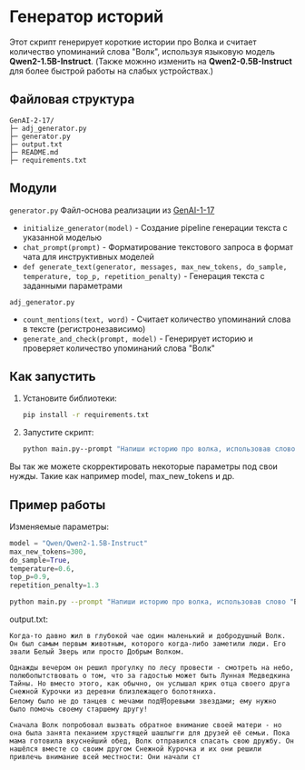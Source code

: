 # Генератор историй

Этот скрипт генерирует короткие истории про Волка и считает количество упоминаний слова "Волк", используя языковую модель **Qwen2-1.5B-Instruct**. (Также можнно изменить на **Qwen2-0.5B-Instruct** для более быстрой работы на слабых устройствах.)

## Файловая структура
```
GenAI-2-17/
├─ adj_generator.py
├─ generator.py
├─ output.txt
├─ README.md
├─ requirements.txt
```

## Модули
```generator.py```
Файл-основа реализации из [GenAI-1-17](https://github.com/Kata9872/GenAI-1-17)
- ```initialize_generator(model)``` - Создание pipeline генерации текста с указанной моделью
- ```chat_prompt(prompt)``` - Форматирование текстового запроса в формат чата для инструктивных моделей
- ```def generate_text(generator, messages, max_new_tokens, do_sample, temperature, top_p, repetition_penalty)``` - Генерация текста с заданными параметрами

```adj_generator.py```
- ```count_mentions(text, word)``` - Считает количество упоминаний слова в тексте (регистронезависимо)
- ```generate_and_check(prompt, model)``` - Генерирует историю и проверяет количество упоминаний слова "Волк"


## Как запустить
1. Установите библиотеки:
   ```bash
   pip install -r requirements.txt
2. Запустите скрипт:
   ```bash
   python main.py--prompt "Напиши историю про волка, использовав слово 'Волк' 3 раза"
   ```

Вы так же можете скорректировать некоторые параметры под свои нужды. Такие как например model, max_new_tokens и др.

## Пример работы
Изменяемые параметры:
```python
model = "Qwen/Qwen2-1.5B-Instruct"
max_new_tokens=300,
do_sample=True,
temperature=0.6,
top_p=0.9,
repetition_penalty=1.3
```
```bash
python main.py --prompt "Напиши историю про волка, использовав слово "Волк" 3 раза"
```
output.txt:
```
Когда-то давно жил в глубокой чае один маленький и добродушный Волк. Он был самым первым животным, которого когда-либо заметили люди. Его звали Белый Зверь или просто Добрым Волком.

Однажды вечером он решил прогулку по лесу провести - смотреть на небо, полюбопытствовать о том, что за гадостью может быть Лунная Медведкина Тайны. Но вместо этого, как обычно, он услышал крик отца своего друга Снежной Курочки из деревни близлежащего болотяниха.
Белому было не до танцев с мечами под明оревыми звездами; ему нужно было помочь своему старшему другу! 

Сначала Волк попробовал вызвать обратное внимание своей матери - но она была занята пеканием хрустящей шашлыгги для друзей её семьи. Пока мама готовила вкуснейший обед, Волк отправился спасать свою дружбу. Он нашёлся вместе со своим другом Снежной Курочка и их они решили привлечь внимание всей местности: Они начали ст
```
